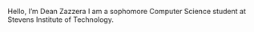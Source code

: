Hello, I’m Dean Zazzera
I am a sophomore Computer Science student at Stevens Institute of Technology.
